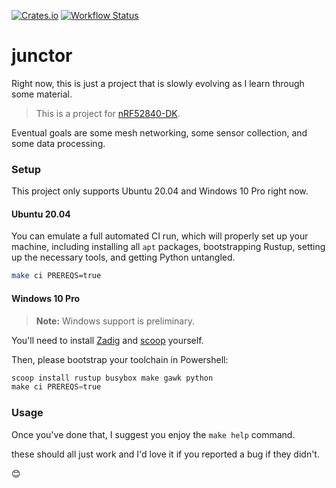 [![Crates.io](https://img.shields.io/crates/v/junctor.svg)](https://crates.io/crates/junctor)
[![Workflow Status](https://github.com/hoverbear-consulting/junctor/workflows/Suite/badge.svg)](https://github.com/hoverbear-consulting/junctor/actions?query=workflow%3A%22Suite%22)

# junctor

Right now, this is just a project that is slowly evolving as I learn through some material.

> This is a project for [nRF52840-DK](https://www.mouser.ca/ProductDetail/Nordic-Semiconductor/nRF52840-DK?qs=F5EMLAvA7IA76ZLjlwrwMw%3D%3D).

Eventual goals are some mesh networking, some sensor collection, and some data processing.

### Setup

This project only supports Ubuntu 20.04 and Windows 10 Pro right now.

#### Ubuntu 20.04

You can emulate a full automated CI run, which will properly set up your
machine, including installing all `apt` packages, bootstrapping Rustup, setting up the necessary
tools, and getting Python untangled.

```bash
make ci PREREQS=true
```

#### Windows 10 Pro

> **Note:** Windows support is preliminary.

You'll need to install [Zadig](https://zadig.akeo.ie/]) and [scoop](https://scoop.sh) yourself.

Then, please bootstrap your toolchain in Powershell:

```powershell
scoop install rustup busybox make gawk python
make ci PREREQS=true
```

### Usage

Once you've done that, I suggest you enjoy the `make help` command.

these should all just work and I'd love it if you reported a bug if they didn't.

😊
